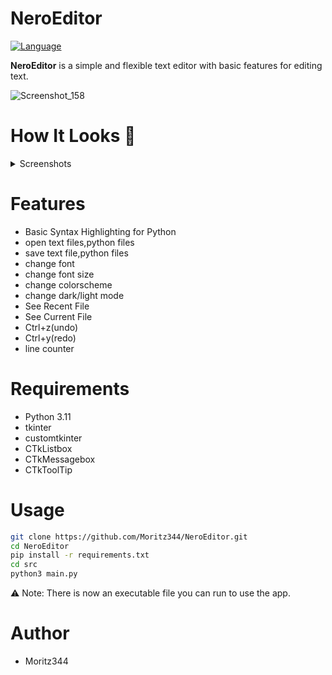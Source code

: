 # NeroEditor
[![Language](https://img.shields.io/badge/language-python-blue.svg?style=flat)](https://www.python.org) 

**NeroEditor** is a simple and flexible text editor with basic features for editing text.

![Screenshot_158](https://github.com/user-attachments/assets/b5cab708-1c11-4a4b-b7c1-2fe8fe7e59a6)


# How It Looks 👀
</details>
<details>
<summary>Screenshots</summary>
  


![start_screen](https://github.com/user-attachments/assets/8ee5ac0d-bbbd-4794-a47e-04d02bc31389)

![Screenshot_158 - Kopie](https://github.com/user-attachments/assets/1acb45d1-ff96-4201-a429-8c918e60ed8e)

![Screenshot_1](https://github.com/user-attachments/assets/8145b247-5424-434e-ad8a-ed2e7b7b69a4)

</details>

# Features
- Basic Syntax Highlighting for Python
- open text files,python files
- save text file,python files
- change font
- change font size
- change colorscheme
- change dark/light mode
- See Recent File
- See Current File
- Ctrl+z(undo)
- Ctrl+y(redo)
- line counter


# Requirements
- Python 3.11
- tkinter
- customtkinter
- CTkListbox
- CTkMessagebox
- CTkToolTip



# Usage
```bash
git clone https://github.com/Moritz344/NeroEditor.git
cd NeroEditor
pip install -r requirements.txt
cd src
python3 main.py

```


⚠ Note: There is now an executable file you can run to use the app.



# Author
- Moritz344

